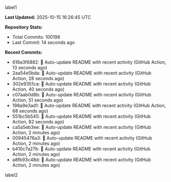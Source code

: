 
label1 
<!-- ACTIVITY_START -->
**Last Updated:** 2025-10-15 16:26:45 UTC

**Repository Stats:**
- Total Commits: 100198
- Last Commit: 14 seconds ago

**Recent Commits:**
- 616a3f6882: 🤖 Auto-update README with recent activity (GitHub Action, 13 seconds ago)
- 2aa54e5bda: 🤖 Auto-update README with recent activity (GitHub Action, 28 seconds ago)
- 302e9351ca: 🤖 Auto-update README with recent activity (GitHub Action, 40 seconds ago)
- c07aab0d8b: 🤖 Auto-update README with recent activity (GitHub Action, 51 seconds ago)
- 198a9e3ad1: 🤖 Auto-update README with recent activity (GitHub Action, 68 seconds ago)
- 551bc5b545: 🤖 Auto-update README with recent activity (GitHub Action, 82 seconds ago)
- ca5a5eb3ee: 🤖 Auto-update README with recent activity (GitHub Action, 2 minutes ago)
- 00945476a3: 🤖 Auto-update README with recent activity (GitHub Action, 2 minutes ago)
- b410c7a27b: 🤖 Auto-update README with recent activity (GitHub Action, 2 minutes ago)
- a8fb93c48d: 🤖 Auto-update README with recent activity (GitHub Action, 2 minutes ago)
<!-- ACTIVITY_END -->

label2
